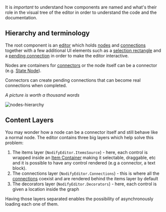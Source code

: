 It is _important_ to understand how components are named and what's their role in the visual tree of the editor in order to understand the code and the documentation.

## Hierarchy and terminology

The root component is an [editor](Editor-Overview) which holds [nodes](Nodes-Overview) and [connections](Connections-Overview) together with a few additional UI elements such as a [selection rectangle](Editor-Overview#selecting) and a [pending connection](Connections-Overview#pending-connection) in order to make the editor interactive.

Nodes are containers for [connectors](Connectors-Overview) or the node itself can be a connector (e.g. [State Node](Nodes-Overview#4-the-statenode-control)).

Connectors can create pending connections that can become real connections when completed.

_A picture is worth a thousand words_

![nodes-hierarchy](https://user-images.githubusercontent.com/12727904/192028123-e2847f29-6517-4731-8672-f5d8356dead0.png)


## Content Layers

You may wonder how a node can be a connector itself and still behave like a normal node. The editor contains three big layers which help solve this problem:

1. The items layer (`NodifyEditor.ItemsSource`) - here, each control is wrapped inside an [Item Container](ItemContainer-Overview) making it selectable, draggable, etc and it is possible to have any control rendered (e.g a connector, a text block).
2. The connections layer (`NodifyEditor.Connections`) - this is where all the [connections](Connections-Overview) coexist and are rendered behind the items layer by default
3. The decorators layer (`NodifyEditor.Decorators`) - here, each control is given a location inside the graph

Having those layers separated enables the possibility of asynchronously loading each one of them.
